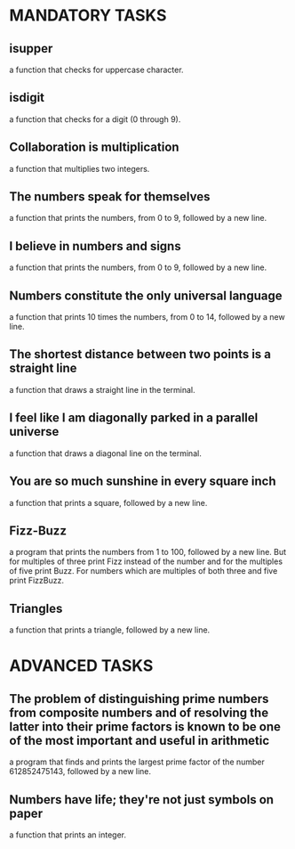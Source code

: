 <h1>MANDATORY TASKS</h1>

## isupper
a function that checks for uppercase character.
## isdigit
a function that checks for a digit (0 through 9).
## Collaboration is multiplication
a function that multiplies two integers.
## The numbers speak for themselves
a function that prints the numbers, from 0 to 9, followed by a new line.
## I believe in numbers and signs
a function that prints the numbers, from 0 to 9, followed by a new line.
## Numbers constitute the only universal language
a function that prints 10 times the numbers, from 0 to 14, followed by a new line.
## The shortest distance between two points is a straight line
a function that draws a straight line in the terminal.
## I feel like I am diagonally parked in a parallel universe
a function that draws a diagonal line on the terminal.
## You are so much sunshine in every square inch
a function that prints a square, followed by a new line.
## Fizz-Buzz
a program that prints the numbers from 1 to 100, followed by a new line. But for multiples of three print Fizz instead of the number and for the multiples of five print Buzz. For numbers which are multiples of both three and five print FizzBuzz.
## Triangles
 a function that prints a triangle, followed by a new line.

<h1>ADVANCED TASKS</h1>

## The problem of distinguishing prime numbers from composite numbers and of resolving the latter into their prime factors is known to be one of the most important and useful in arithmetic
a program that finds and prints the largest prime factor of the number 612852475143, followed by a new line.
## Numbers have life; they're not just symbols on paper
a function that prints an integer.
